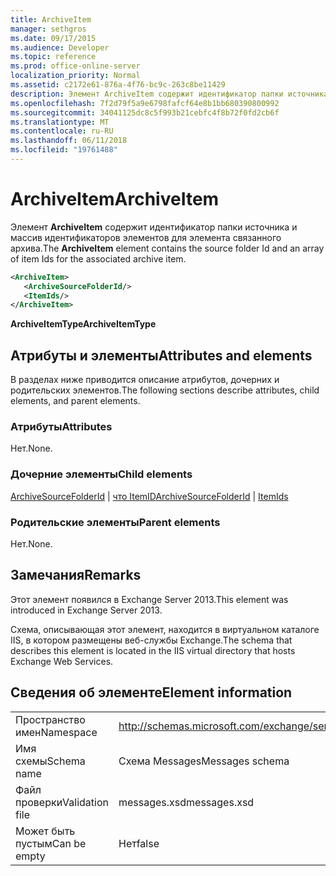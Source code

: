 ```yaml
---
title: ArchiveItem
manager: sethgros
ms.date: 09/17/2015
ms.audience: Developer
ms.topic: reference
ms.prod: office-online-server
localization_priority: Normal
ms.assetid: c2172e61-876a-4f76-bc9c-263c8be11429
description: Элемент ArchiveItem содержит идентификатор папки источника и массив идентификаторов элементов для элемента связанного архива.
ms.openlocfilehash: 7f2d79f5a9e6798fafcf64e8b1bb680390800992
ms.sourcegitcommit: 34041125dc8c5f993b21cebfc4f8b72f0fd2cb6f
ms.translationtype: MT
ms.contentlocale: ru-RU
ms.lasthandoff: 06/11/2018
ms.locfileid: "19761488"
---
```

# <a name="archiveitem"></a><span data-ttu-id="788d1-103">ArchiveItem</span><span class="sxs-lookup"><span data-stu-id="788d1-103">ArchiveItem</span></span>

<span data-ttu-id="788d1-104">Элемент **ArchiveItem** содержит идентификатор папки источника и массив идентификаторов элементов для элемента связанного архива.</span><span class="sxs-lookup"><span data-stu-id="788d1-104">The **ArchiveItem** element contains the source folder Id and an array of item Ids for the associated archive item.</span></span> 
  
```XML
<ArchiveItem>
   <ArchiveSourceFolderId/>
   <ItemIds/>
</ArchiveItem>
```

 <span data-ttu-id="788d1-105">**ArchiveItemType**</span><span class="sxs-lookup"><span data-stu-id="788d1-105">**ArchiveItemType**</span></span>
## <a name="attributes-and-elements"></a><span data-ttu-id="788d1-106">Атрибуты и элементы</span><span class="sxs-lookup"><span data-stu-id="788d1-106">Attributes and elements</span></span>

<span data-ttu-id="788d1-107">В разделах ниже приводится описание атрибутов, дочерних и родительских элементов.</span><span class="sxs-lookup"><span data-stu-id="788d1-107">The following sections describe attributes, child elements, and parent elements.</span></span>
  
### <a name="attributes"></a><span data-ttu-id="788d1-108">Атрибуты</span><span class="sxs-lookup"><span data-stu-id="788d1-108">Attributes</span></span>

<span data-ttu-id="788d1-109">Нет.</span><span class="sxs-lookup"><span data-stu-id="788d1-109">None.</span></span>
  
### <a name="child-elements"></a><span data-ttu-id="788d1-110">Дочерние элементы</span><span class="sxs-lookup"><span data-stu-id="788d1-110">Child elements</span></span>

<span data-ttu-id="788d1-111">[ArchiveSourceFolderId](archivesourcefolderid.md) | [что ItemID](itemids.md)</span><span class="sxs-lookup"><span data-stu-id="788d1-111">[ArchiveSourceFolderId](archivesourcefolderid.md) | [ItemIds](itemids.md)</span></span>
  
### <a name="parent-elements"></a><span data-ttu-id="788d1-112">Родительские элементы</span><span class="sxs-lookup"><span data-stu-id="788d1-112">Parent elements</span></span>

<span data-ttu-id="788d1-113">Нет.</span><span class="sxs-lookup"><span data-stu-id="788d1-113">None.</span></span>
  
## <a name="remarks"></a><span data-ttu-id="788d1-114">Замечания</span><span class="sxs-lookup"><span data-stu-id="788d1-114">Remarks</span></span>

<span data-ttu-id="788d1-115">Этот элемент появился в Exchange Server 2013.</span><span class="sxs-lookup"><span data-stu-id="788d1-115">This element was introduced in Exchange Server 2013.</span></span>
  
<span data-ttu-id="788d1-116">Схема, описывающая этот элемент, находится в виртуальном каталоге IIS, в котором размещены веб-службы Exchange.</span><span class="sxs-lookup"><span data-stu-id="788d1-116">The schema that describes this element is located in the IIS virtual directory that hosts Exchange Web Services.</span></span>
  
## <a name="element-information"></a><span data-ttu-id="788d1-117">Сведения об элементе</span><span class="sxs-lookup"><span data-stu-id="788d1-117">Element information</span></span>

|||
|:-----|:-----|
|<span data-ttu-id="788d1-118">Пространство имен</span><span class="sxs-lookup"><span data-stu-id="788d1-118">Namespace</span></span>  <br/> |http://schemas.microsoft.com/exchange/services/2006/messages  <br/> |
|<span data-ttu-id="788d1-119">Имя схемы</span><span class="sxs-lookup"><span data-stu-id="788d1-119">Schema name</span></span>  <br/> |<span data-ttu-id="788d1-120">Схема Messages</span><span class="sxs-lookup"><span data-stu-id="788d1-120">Messages schema</span></span>  <br/> |
|<span data-ttu-id="788d1-121">Файл проверки</span><span class="sxs-lookup"><span data-stu-id="788d1-121">Validation file</span></span>  <br/> |<span data-ttu-id="788d1-122">messages.xsd</span><span class="sxs-lookup"><span data-stu-id="788d1-122">messages.xsd</span></span>  <br/> |
|<span data-ttu-id="788d1-123">Может быть пустым</span><span class="sxs-lookup"><span data-stu-id="788d1-123">Can be empty</span></span>  <br/> |<span data-ttu-id="788d1-124">Нет</span><span class="sxs-lookup"><span data-stu-id="788d1-124">false</span></span>  <br/> |
   


